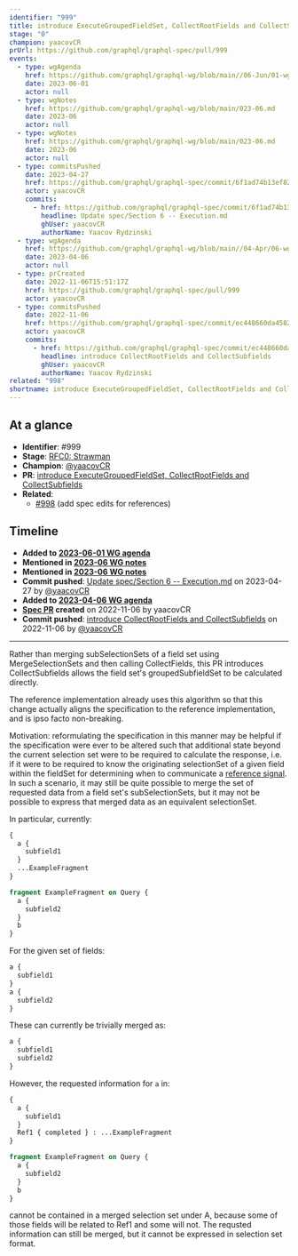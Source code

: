 ```yaml
---
identifier: "999"
title: introduce ExecuteGroupedFieldSet, CollectRootFields and CollectSubfields
stage: "0"
champion: yaacovCR
prUrl: https://github.com/graphql/graphql-spec/pull/999
events:
  - type: wgAgenda
    href: https://github.com/graphql/graphql-wg/blob/main//06-Jun/01-wg-primary.md
    date: 2023-06-01
    actor: null
  - type: wgNotes
    href: https://github.com/graphql/graphql-wg/blob/main/023-06.md
    date: 2023-06
    actor: null
  - type: wgNotes
    href: https://github.com/graphql/graphql-wg/blob/main/023-06.md
    date: 2023-06
    actor: null
  - type: commitsPushed
    date: 2023-04-27
    href: https://github.com/graphql/graphql-spec/commit/6f1ad74b13ef821fbb610aef3957595138adfbb2
    actor: yaacovCR
    commits:
      - href: https://github.com/graphql/graphql-spec/commit/6f1ad74b13ef821fbb610aef3957595138adfbb2
        headline: Update spec/Section 6 -- Execution.md
        ghUser: yaacovCR
        authorName: Yaacov Rydzinski
  - type: wgAgenda
    href: https://github.com/graphql/graphql-wg/blob/main//04-Apr/06-wg-primary.md
    date: 2023-04-06
    actor: null
  - type: prCreated
    date: 2022-11-06T15:51:17Z
    href: https://github.com/graphql/graphql-spec/pull/999
    actor: yaacovCR
  - type: commitsPushed
    date: 2022-11-06
    href: https://github.com/graphql/graphql-spec/commit/ec448660da458277fc429dd72fe4bfd0926c4136
    actor: yaacovCR
    commits:
      - href: https://github.com/graphql/graphql-spec/commit/ec448660da458277fc429dd72fe4bfd0926c4136
        headline: introduce CollectRootFields and CollectSubfields
        ghUser: yaacovCR
        authorName: Yaacov Rydzinski
related: "998"
shortname: introduce ExecuteGroupedFieldSet, CollectRootFields and CollectSubfields
---
```


## At a glance

- **Identifier**: #999
- **Stage**: [RFC0: Strawman](https://github.com/graphql/graphql-spec/blob/main/CONTRIBUTING.md#stage-0-strawman)
- **Champion**: [@yaacovCR](https://github.com/yaacovCR)
- **PR**: [introduce ExecuteGroupedFieldSet, CollectRootFields and CollectSubfields](https://github.com/graphql/graphql-spec/pull/999)
- **Related**:
  - [#998](/rfcs/998 "add spec edits for references / RFC0") (add spec edits for references)

<!-- BEGIN_CUSTOM_TEXT -->



<!-- END_CUSTOM_TEXT -->

## Timeline

- **Added to [2023-06-01 WG agenda](https://github.com/graphql/graphql-wg/blob/main//06-Jun/01-wg-primary.md)**
- **Mentioned in [2023-06 WG notes](https://github.com/graphql/graphql-wg/blob/main/023-06.md)**
- **Mentioned in [2023-06 WG notes](https://github.com/graphql/graphql-wg/blob/main/023-06.md)**
- **Commit pushed**: [Update spec/Section 6 -- Execution.md](https://github.com/graphql/graphql-spec/commit/6f1ad74b13ef821fbb610aef3957595138adfbb2) on 2023-04-27 by [@yaacovCR](https://github.com/yaacovCR)
- **Added to [2023-04-06 WG agenda](https://github.com/graphql/graphql-wg/blob/main//04-Apr/06-wg-primary.md)**
- **[Spec PR](https://github.com/graphql/graphql-spec/pull/999) created** on 2022-11-06 by yaacovCR
- **Commit pushed**: [introduce CollectRootFields and CollectSubfields](https://github.com/graphql/graphql-spec/commit/ec448660da458277fc429dd72fe4bfd0926c4136) on 2022-11-06 by [@yaacovCR](https://github.com/yaacovCR)

<!-- VERBATIM -->

---

Rather than merging subSelectionSets of a field set using MergeSelectionSets and then calling CollectFields, this PR introduces CollectSubfields allows the field set's groupedSubfieldSet to be calculated directly.

The reference implementation already uses this algorithm so that this change actually aligns the specification to the reference implementation, and is ipso facto non-breaking.

Motivation: reformulating the specification in this manner may be helpful if the specification were ever to be altered such that additional state beyond the current selection set were to be required to calculate the response, i.e. if it were to be required to know the originating selectionSet of a given field within the fieldSet for determining when to communicate a [reference signal](https://github.com/graphql/graphql-spec/pull/998#issue-1435084489). In such a scenario, it may still be quite possible to merge the set of requested data from a field set's subSelectionSets, but it may not be possible to express that merged data as an equivalent selectionSet.

In particular, currently:

```graphql
{
  a {
    subfield1
  }
  ...ExampleFragment
}

fragment ExampleFragment on Query {
  a {
    subfield2
  }
  b
}
```

For the given set of fields:
```graphql
a {
  subfield1
}
a {
  subfield2
}
```

These can currently be trivially merged as:
```graphql
a {
  subfield1
  subfield2
}
```

However, the requested information for `a` in:
```graphql
{
  a {
    subfield1
  }
  Ref1 { completed } : ...ExampleFragment
}

fragment ExampleFragment on Query {
  a {
    subfield2
  }
  b
}
```

cannot be contained in a merged selection set under A, because some of those fields will be related to Ref1 and some will not. The requsted information can still be merged, but it cannot be expressed in selection set format.
